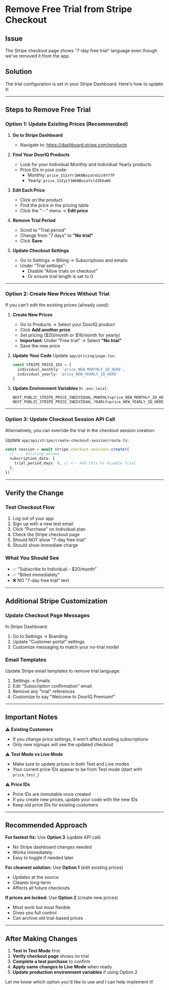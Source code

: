 # Remove Free Trial from Stripe Checkout

## Issue
The Stripe checkout page shows "7-day free trial" language even though we've removed it from the app.

## Solution
The trial configuration is set in your Stripe Dashboard. Here's how to update it:

---

## Steps to Remove Free Trial

### Option 1: Update Existing Prices (Recommended)

1. **Go to Stripe Dashboard**
   - Navigate to: https://dashboard.stripe.com/products

2. **Find Your DoorIQ Products**
   - Look for your Individual Monthly and Individual Yearly products
   - Price IDs in your code:
     - Monthly: `price_1SIxYr1WkNBozaYxGzx9YffP`
     - Yearly: `price_1SIyLY1WkNBozaYxld3E6aWS`

3. **Edit Each Price**
   - Click on the product
   - Find the price in the pricing table
   - Click the "⋯" menu → **Edit price**

4. **Remove Trial Period**
   - Scroll to "Trial period"
   - Change from "7 days" to **"No trial"**
   - Click **Save**

5. **Update Checkout Settings**
   - Go to Settings → Billing → Subscriptions and emails
   - Under "Trial settings":
     - Disable "Allow trials on checkout"
     - Or ensure trial length is set to 0

---

### Option 2: Create New Prices Without Trial

If you can't edit the existing prices (already used):

1. **Create New Prices**
   - Go to Products → Select your DoorIQ product
   - Click **Add another price**
   - Set pricing ($20/month or $16/month for yearly)
   - **Important:** Under "Free trial" → Select **"No trial"**
   - Save the new price

2. **Update Your Code**
   Update `app/pricing/page.tsx`:
   ```typescript
   const STRIPE_PRICE_IDS = {
     individual_monthly: 'price_NEW_MONTHLY_ID_HERE',
     individual_yearly: 'price_NEW_YEARLY_ID_HERE'
   }
   ```

3. **Update Environment Variables**
   In `.env.local`:
   ```
   NEXT_PUBLIC_STRIPE_PRICE_INDIVIDUAL_MONTHLY=price_NEW_MONTHLY_ID_HERE
   NEXT_PUBLIC_STRIPE_PRICE_INDIVIDUAL_YEARLY=price_NEW_YEARLY_ID_HERE
   ```

---

### Option 3: Update Checkout Session API Call

Alternatively, you can override the trial in the checkout session creation:

Update `app/api/stripe/create-checkout-session/route.ts`:

```typescript
const session = await stripe.checkout.sessions.create({
  // ... existing params
  subscription_data: {
    trial_period_days: 0, // <-- Add this to disable trial
  },
})
```

---

## Verify the Change

### Test Checkout Flow
1. Log out of your app
2. Sign up with a new test email
3. Click "Purchase" on Individual plan
4. Check the Stripe checkout page
5. Should NOT show "7-day free trial"
6. Should show immediate charge

### What You Should See
- ✅ "Subscribe to Individual - $20/month"
- ✅ "Billed immediately"
- ❌ NO "7-day free trial" text

---

## Additional Stripe Customization

### Update Checkout Page Messages

In Stripe Dashboard:
1. Go to Settings → Branding
2. Update "Customer portal" settings
3. Customize messaging to match your no-trial model

### Email Templates

Update Stripe email templates to remove trial language:
1. Settings → Emails
2. Edit "Subscription confirmation" email
3. Remove any "trial" references
4. Customize to say "Welcome to DoorIQ Premium!"

---

## Important Notes

⚠️ **Existing Customers**
- If you change price settings, it won't affect existing subscriptions
- Only new signups will see the updated checkout

⚠️ **Test Mode vs Live Mode**
- Make sure to update prices in both Test and Live modes
- Your current price IDs appear to be from Test mode (start with `price_test_`)

⚠️ **Price IDs**
- Price IDs are immutable once created
- If you create new prices, update your code with the new IDs
- Keep old price IDs for existing customers

---

## Recommended Approach

**For fastest fix:** Use **Option 3** (update API call)
- No Stripe dashboard changes needed
- Works immediately
- Easy to toggle if needed later

**For cleanest solution:** Use **Option 1** (edit existing prices)
- Updates at the source
- Cleaner long-term
- Affects all future checkouts

**If prices are locked:** Use **Option 2** (create new prices)
- Most work but most flexible
- Gives you full control
- Can archive old trial-based prices

---

## After Making Changes

1. **Test in Test Mode** first
2. **Verify checkout page** shows no trial
3. **Complete a test purchase** to confirm
4. **Apply same changes to Live Mode** when ready
5. **Update production environment variables** if using Option 2

Let me know which option you'd like to use and I can help implement it!

